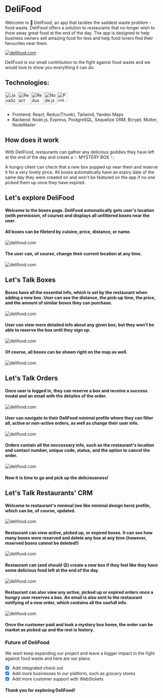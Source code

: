 # DeliFood

Welcome to 🌱 DeliFood, an app that tackles the saddest waste problem - food waste. 
DeliFood offers a solution to restaurants that no longer wish to thow away great food at the end of the day. 
The app is designed to help business owners sell amazing food for less and help food lovers find their favourites near them.

[<img align="center" alt="delifood.com" src="/images/home.png" />](https://mycupofit.herokuapp.com)


DeliFood is our small contirbution to the fight against food waste and we would love to show you everything it can do.

## Technologies:

[<img align="left" alt="JavaScript" width="40px" src="https://raw.githubusercontent.com/github/explore/80688e429a7d4ef2fca1e82350fe8e3517d3494d/topics/javascript/javascript.png" />][git]
[<img align="left" alt="React" width="40px" src="https://raw.githubusercontent.com/github/explore/80688e429a7d4ef2fca1e82350fe8e3517d3494d/topics/react/react.png" />][git]
[<img align="left" alt="Redux"  width="40px" src="https://img.icons8.com/color/48/000000/redux.png"/>][git]
[<img align="left" alt="Node.js" width="40px" src="https://raw.githubusercontent.com/github/explore/80688e429a7d4ef2fca1e82350fe8e3517d3494d/topics/nodejs/nodejs.png" />][git]
[<img align="left" alt="PostgreSQL" width="32px" src="https://img.icons8.com/color/50/000000/postgreesql.png"/>][git]


<br/>
<br/>
<br/>

- Frontend: React, Redux(Thunk), Tailwind, Yandex Maps
- Backend: Node.js, Express, PostgreSQL, Sequelize ORM, Bcrypt, Multer, NodeMailer

## How does it work

With DeliFood, restaurants can gather any delicious goddies they have left at the end of the day and create a ✨ MYSTERY BOX ✨.

A hungry client can check that a new box popped up near them and reserve it for a very lovely price. 
All boxes automatically have an expiry date of the same day they were created on and won't be featured on the app if no one picked them up once they have expired.

## Let's explore DeliFood

#### Welcome to the boxes page. DeliFood automatically gets user's location (with permission, of course) and displays all unfiltered boxes near the user.
#### All boxes can be fileterd by cuisine, price, distance, or name.
<img align="center" alt="delifood.com" src="/images/boxes.png" />

#### The user can, of course, change their current location at any time.
<img align="center" alt="delifood.com" src="/images/location.png" />

## Let's Talk Boxes

#### Boxes have all the essential info, which is set by the restaurant when adding a new box. User can see the distance, the pick-up time, the price, and the amount of similar boxes they can purchase.

<img align="center" alt="delifood.com" src="/images/detailBoxes.png" />

#### User can view more detailed info about any given box, but they won't be able to reserve the box until they sign up. 

<img align="center" alt="delifood.com" src="/images/boxModal.png" />

#### Of course, all boxes can be shown right on the map as well. 

<img align="center" alt="delifood.com" src="/images/map.png" />

## Let's Talk Orders

#### Once user is logged in, they can reserve a box and receive a success modal and an email with the detailes of the order.

<img align="center" alt="delifood.com" src="/images/success.png" />

#### User can navigate to their DeliFood minimal profile where they can filter all, active or non-active orders, as well as change their user info.

<img align="center" alt="delifood.com" src="/images/userProfile.png" />

#### Orders contain all the neccessary info, such as the restaurant's location and contact number, unique code, status, and the option to cancel the order.

<img align="center" alt="delifood.com" src="/images/orders.png" />

#### Now it is time to go and pick up the deliciousness!

## Let's Talk Restaurants' CRM

#### Welcome to restaurant's minimal (we like minimal design here) profile, which can be, of course, updated.

<img align="center" alt="delifood.com" src="/images/RestaurantProfile.png" />

#### Restaurant can view active, picked up, or expired boxes. It can see how many boxes were reserved and delete any box at any time (however, reserved boxes cannot be deleted!)

<img align="center" alt="delifood.com" src="/images/RestBoxes.png" />

#### Restaurant can (and should 😉) create a new box if they feel like they have some delicious food left at the end of the day.

<img align="center" alt="delifood.com" src="/images/NewBox.png" />

#### Restaurant can also view any active, picked up or expired orders once a hungry user reserves a box. An email is also sent to the restaurant notifying of a new order, which contains all the usefull info. 

<img align="center" alt="delifood.com" src="/images/RestOrders.png" />

#### Once the customer paid and took a mystery box home, the order can be market as picked up and the rest is history.


### Future of DeliFood
We want keep expanding our project and leave a bigger impact in the fight against food waste and here are our plans:
<br/>

- [X] Add integrated check out
- [X] Add more businesses to our platform, such as grocery stores 
- [X] Add more customer support with WebSickets

#### Thank you for exploring DeliFood!

[git]: https://github.com/anakhom/DeliFood
